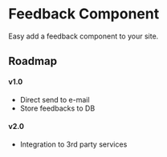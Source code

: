 Feedback Component
==================

Easy add a feedback component to your site.


## Roadmap

#### v1.0

* Direct send to e-mail
* Store feedbacks to DB

#### v2.0

* Integration to 3rd party services